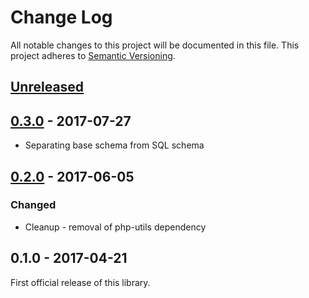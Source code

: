 # Change Log
All notable changes to this project will be documented in this file.
This project adheres to [Semantic Versioning](http://semver.org/).

## [Unreleased]
## [0.3.0] - 2017-07-27
- Separating base schema from SQL schema

## [0.2.0] - 2017-06-05
### Changed
- Cleanup - removal of php-utils dependency

## 0.1.0 - 2017-04-21
First official release of this library.

[Unreleased]: https://github.com/dreamfactorysoftware/df-firebird/compare/0.3.0...HEAD
[0.3.0]: https://github.com/dreamfactorysoftware/df-firebird/compare/0.2.0...0.3.0
[0.2.0]: https://github.com/dreamfactorysoftware/df-firebird/compare/0.1.0...0.2.0
